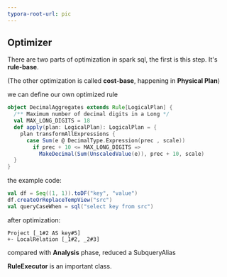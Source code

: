 ```yaml
---
typora-root-url: pic
---
```


## Optimizer

There are two parts of optimization in spark sql, the first is this step. It's **rule-base**.

(The other optimization is called **cost-base**, happening in **Physical Plan**)

we can define our own optimized rule

```scala
object DecimalAggregates extends Rule[LogicalPlan] {
  /** Maximum number of decimal digits in a Long */
  val MAX_LONG_DIGITS = 18
  def apply(plan: LogicalPlan): LogicalPlan = {
    plan transformAllExpressions {
      case Sum(e @ DecimalType.Expression(prec , scale))
        if prec + 10 <= MAX_LONG_DIGITS =>
          MakeDecimal(Sum(UnscaledValue(e)), prec + 10, scale)
  }
}
```

the example code: 

```scala
val df = Seq((1, 1)).toDF("key", "value")
df.createOrReplaceTempView("src")
val queryCaseWhen = sql("select key from src")
```

after optimization: 

```shell
Project [_1#2 AS key#5]
+- LocalRelation [_1#2, _2#3]
```

compared with **Analysis** phase, reduced a SubqueryAlias



**RuleExecutor** is an important class.